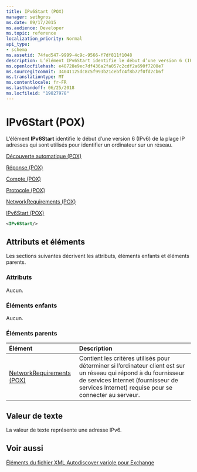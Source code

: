 ```yaml
---
title: IPv6Start (POX)
manager: sethgros
ms.date: 09/17/2015
ms.audience: Developer
ms.topic: reference
localization_priority: Normal
api_type:
- schema
ms.assetid: 74fed547-9999-4c9c-9566-f7df811f1048
description: L’élément IPv6Start identifie le début d’une version 6 (IPv6) de la plage IP adresses qui sont utilisés pour identifier un ordinateur sur un réseau.
ms.openlocfilehash: e48728e9ec7df436a2fa057c2cdf2a690f7200e7
ms.sourcegitcommit: 34041125dc8c5f993b21cebfc4f8b72f0fd2cb6f
ms.translationtype: MT
ms.contentlocale: fr-FR
ms.lasthandoff: 06/25/2018
ms.locfileid: "19827978"
---
```

# <a name="ipv6start-pox"></a>IPv6Start (POX)

L’élément **IPv6Start** identifie le début d’une version 6 (IPv6) de la plage IP adresses qui sont utilisés pour identifier un ordinateur sur un réseau. 
  
[Découverte automatique (POX)](autodiscover-pox.md)
  
[Réponse (POX)](response-pox.md)
  
[Compte (POX)](account-pox.md)
  
[Protocole (POX)](protocol-pox.md)
  
[NetworkRequirements (POX)](networkrequirements-pox.md)
  
[IPv6Start (POX)](ipv6start-pox.md)
  
```xml
<IPv6Start/>
```

## <a name="attributes-and-elements"></a>Attributs et éléments

Les sections suivantes décrivent les attributs, éléments enfants et éléments parents.
  
### <a name="attributes"></a>Attributs

Aucun.
  
### <a name="child-elements"></a>Éléments enfants

Aucun.
  
### <a name="parent-elements"></a>Éléments parents

|**Élément**|**Description**|
|:-----|:-----|
|[NetworkRequirements (POX)](networkrequirements-pox.md) <br/> |Contient les critères utilisés pour déterminer si l’ordinateur client est sur un réseau qui répond à du fournisseur de services Internet (fournisseur de services Internet) requise pour se connecter au serveur.  <br/> |
   
## <a name="text-value"></a>Valeur de texte

La valeur de texte représente une adresse IPv6.
  
## <a name="see-also"></a>Voir aussi



[Éléments du fichier XML Autodiscover variole pour Exchange](pox-autodiscover-xml-elements-for-exchange.md)

